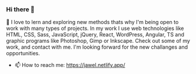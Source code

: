 ### Hi there 👋

🌱 I love to lern and exploring new methods thats why I'm being open to work with many types of projects. In my work I use web technologies like HTML, CSS, Sass, JavaScript, jQuery, React, WordPress, Angular, TS and graphic programs like Photoshop, Gimp or Inkscape. Check out some of my work, and contact with me. I'm looking forward for the new challanges and opportunities.   

<!-- - 👯 I’m looking to collaborate on ... -->
<!-- - 🤔 I’m looking for help with ... -->
<!-- - 💬 Ask me about ... -->
- 📫 How to reach me: https://jawel.netlify.app/
<!-- - ⚡ Fun fact: ... -->
